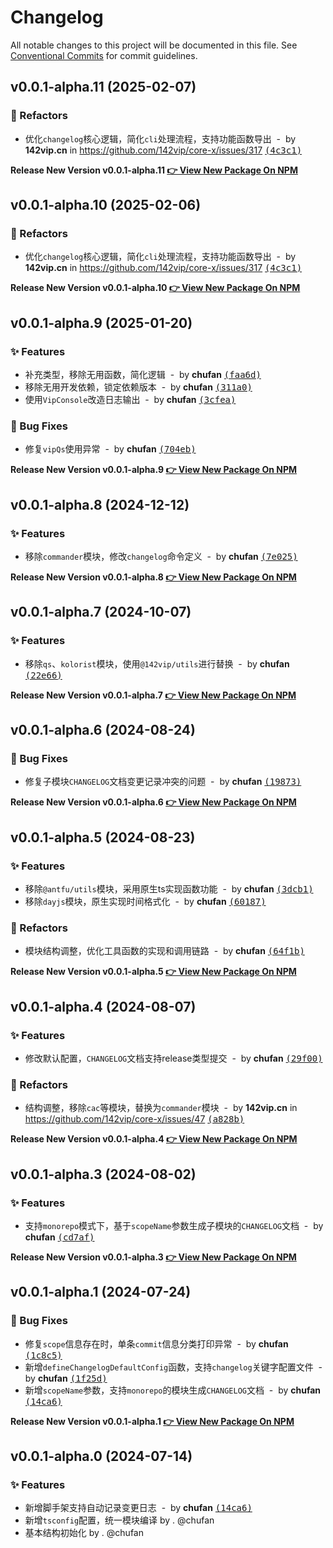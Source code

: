 # Changelog

All notable changes to this project will be documented in this file.
See [Conventional Commits](https://conventionalcommits.org) for commit guidelines.

## v0.0.1-alpha.11 (2025-02-07)

### 💅 Refactors

- 优化`changelog`核心逻辑，简化`cli`处理流程，支持功能函数导出 &nbsp;-&nbsp; by **142vip.cn** in https://github.com/142vip/core-x/issues/317 [<samp>(4c3c1)</samp>](https://github.com/142vip/core-x/commit/4c3c1b9)

**Release New Version v0.0.1-alpha.11 [👉 View New Package On NPM](https://www.npmjs.com/package/@142vip/changelog)**

## v0.0.1-alpha.10 (2025-02-06)

### 💅 Refactors

- 优化`changelog`核心逻辑，简化`cli`处理流程，支持功能函数导出 &nbsp;-&nbsp; by **142vip.cn** in https://github.com/142vip/core-x/issues/317 [<samp>(4c3c1)</samp>](https://github.com/142vip/core-x/commit/4c3c1b9)

**Release New Version v0.0.1-alpha.10 [👉 View New Package On NPM](https://www.npmjs.com/package/@142vip/changelog)**

## v0.0.1-alpha.9 (2025-01-20)

### ✨ Features

- 补充类型，移除无用函数，简化逻辑 &nbsp;-&nbsp; by **chufan** [<samp>(faa6d)</samp>](https://github.com/142vip/core-x/commit/faa6dad)
- 移除无用开发依赖，锁定依赖版本 &nbsp;-&nbsp; by **chufan** [<samp>(311a0)</samp>](https://github.com/142vip/core-x/commit/311a0f2)
- 使用`VipConsole`改造日志输出 &nbsp;-&nbsp; by **chufan** [<samp>(3cfea)</samp>](https://github.com/142vip/core-x/commit/3cfeacc)

### 🐛 Bug Fixes

- 修复`vipQs`使用异常 &nbsp;-&nbsp; by **chufan** [<samp>(704eb)</samp>](https://github.com/142vip/core-x/commit/704ebb5)

**Release New Version v0.0.1-alpha.9 [👉 View New Package On NPM](https://www.npmjs.com/package/@142vip/changelog)**

## v0.0.1-alpha.8 (2024-12-12)

### ✨ Features

- 移除`commander`模块，修改`changelog`命令定义 &nbsp;-&nbsp; by **chufan** [<samp>(7e025)</samp>](https://github.com/142vip/core-x/commit/7e025d2)

**Release New Version v0.0.1-alpha.8 [👉 View New Package On NPM](https://www.npmjs.com/package/@142vip/changelog)**

## v0.0.1-alpha.7 (2024-10-07)

### ✨ Features

- 移除`qs`、`kolorist`模块，使用`@142vip/utils`进行替换 &nbsp;-&nbsp; by **chufan** [<samp>(22e66)</samp>](https://github.com/142vip/core-x/commit/22e6617)

**Release New Version v0.0.1-alpha.7 [👉 View New Package On NPM](https://www.npmjs.com/package/@142vip/changelog)**

## v0.0.1-alpha.6 (2024-08-24)

### 🐛 Bug Fixes

- 修复子模块`CHANGELOG`文档变更记录冲突的问题 &nbsp;-&nbsp; by **chufan** [<samp>(19873)</samp>](https://github.com/142vip/core-x/commit/1987368)

**Release New Version v0.0.1-alpha.6 [👉 View New Package On NPM](https://www.npmjs.com/package/@142vip/changelog)**

## v0.0.1-alpha.5 (2024-08-23)

### ✨ Features

- 移除`@antfu/utils`模块，采用原生ts实现函数功能 &nbsp;-&nbsp; by **chufan** [<samp>(3dcb1)</samp>](https://github.com/142vip/core-x/commit/3dcb175)
- 移除`dayjs`模块，原生实现时间格式化 &nbsp;-&nbsp; by **chufan** [<samp>(60187)</samp>](https://github.com/142vip/core-x/commit/6018782)

### 💅 Refactors

- 模块结构调整，优化工具函数的实现和调用链路 &nbsp;-&nbsp; by **chufan** [<samp>(64f1b)</samp>](https://github.com/142vip/core-x/commit/64f1bff)

**Release New Version v0.0.1-alpha.5 [👉 View New Package On NPM](https://www.npmjs.com/package/@142vip/changelog)**

## v0.0.1-alpha.4 (2024-08-07)

### ✨ Features

- 修改默认配置，`CHANGELOG`文档支持release类型提交 &nbsp;-&nbsp; by **chufan** [<samp>(29f00)</samp>](https://github.com/142vip/core-x/commit/29f00d1)

### 💅 Refactors

- 结构调整，移除`cac`等模块，替换为`commander`模块 &nbsp;-&nbsp; by **142vip.cn** in https://github.com/142vip/core-x/issues/47 [<samp>(a828b)</samp>](https://github.com/142vip/core-x/commit/a828b4c)

**Release New Version v0.0.1-alpha.4 [👉 View New Package On NPM](https://www.npmjs.com/package/@142vip/changelog)**

## v0.0.1-alpha.3 (2024-08-02)

### ✨ Features

- 支持`monorepo`模式下，基于`scopeName`参数生成子模块的`CHANGELOG`文档 &nbsp;-&nbsp; by **chufan** [<samp>(cd7af)</samp>](https://github.com/142vip/core-x/commit/cd7afb1)

**Release New Version v0.0.1-alpha.3 [👉 View New Package On NPM](https://www.npmjs.com/package/@142vip/changelog)**

## v0.0.1-alpha.1 (2024-07-24)

### 🐛 Bug Fixes

- 修复`scope`信息存在时，单条`commit`信息分类打印异常 &nbsp;-&nbsp; by **chufan** [<samp>(1c8c5)</samp>](https://github.com/142vip/core-x/commit/1c8c544)
- 新增`defineChangelogDefaultConfig`函数，支持`changelog`关键字配置文件 &nbsp;-&nbsp; by **chufan** [<samp>(1f25d)</samp>](https://github.com/142vip/core-x/commit/1f25da0)
- 新增`scopeName`参数，支持`monorepo`的模块生成`CHANGELOG`文档 &nbsp;-&nbsp; by **chufan** [<samp>(14ca6)</samp>](https://github.com/142vip/core-x/commit/14ca631)

**Release New Version v0.0.1-alpha.1 [👉 View New Package On NPM](https://www.npmjs.com/package/@142vip/changelog)**

## v0.0.1-alpha.0 (2024-07-14)

### ✨ Features

- 新增脚手架支持自动记录变更日志 &nbsp;-&nbsp; by **chufan** [<samp>(14ca6)</samp>](https://github.com/142vip/core-x/commit/d5a1a04521c5fb02a1d0e6929293982aa5c45fff)
- 新增`tsconfig`配置，统一模块编译 by . @chufan
- 基本结构初始化  by . @chufan
